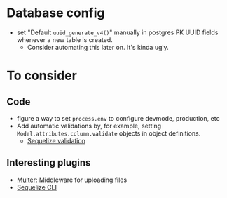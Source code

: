 
# Database config
- set "Default `uuid_generate_v4()`" manually in postgres PK UUID fields whenever a new table is created.
  - Consider automating this later on. It's kinda ugly.
# To consider
## Code
- figure a way to set `process.env` to configure devmode, production, etc
- Add automatic validations by, for example, setting `Model.attributes.column.validate` objects in object definitions.
  - [Sequelize validation](https://sequelize.org/master/manual/validations-and-constraints.html)
## Interesting plugins
- [Multer](https://www.npmjs.com/package/multer): Middleware for uploading files
- [Sequelize CLI](https://github.com/sequelize/cli)
